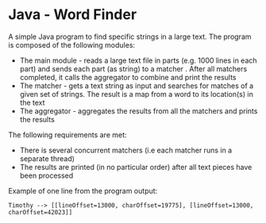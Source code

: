 # Java - Word Finder

A simple Java program to find specific strings in a large text.
The program is composed of the following modules:

* The main module - reads a large text file in parts (e.g. 1000 lines in each part) and sends each part (as string) to a matcher . After all matchers completed, it calls the aggregator to combine and print the results
* The matcher - gets a text string as input and searches for matches of a given set of strings. The result is a map from a word to its location(s) in the text
* The aggregator - aggregates the results from all the matchers and prints the results

The following requirements are met:

* There is several concurrent matchers (i.e each matcher runs in a separate thread)
* The results are printed (in no particular order) after all text pieces have been processed

Example of one line from the program output:
	
    Timothy --> [[lineOffset=13000, charOffset=19775], [lineOffset=13000, charOffset=42023]]